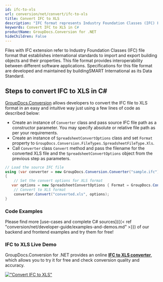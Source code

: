```yaml
---
id: ifc-to-xls
url: conversion/net/convert/ifc-to-xls
title: Convert IFC to XLS
description: "IFC format represents Industry Foundation Classes (IFC) File Format with .ifc extension. Learn how to convert IFC to XLS file programmatically in C# language using GroupDocs.Conversion for .NET library."
keywords: Convert IFC to XLS in C#
productName: GroupDocs.Conversion for .NET
hideChildren: False
---
```


Files with IFC extension refer to  Industry Foundation Classes (IFC) file format that establishes international standards to import and export building objects and their properties. This file format provides interoperability between different software applications. Specifications for this file format are developed and maintained by buildingSMART International as its Data Standard.

## Steps to convert IFC to XLS in C#

[GroupDocs.Conversion](https://products.groupdocs.com/conversion/net) allows developers to convert the IFC file to XLS format in an easy and intuitive way just using a few lines of code as described below:

* Create an instance of `Converter` class and pass source IFC file path as a constructor parameter. You may specify absolute or relative file path as per your requirements. 
* Create an instance of `SpreadsheetConvertOptions` class and set `Format` property to `GroupDocs.Conversion.FileTypes.SpreadsheetFileType.Xls`.
* Call `Converter` class `Convert` method and pass the filename for the converted XLS file and the `SpreadsheetConvertOptions` object from the previous step as parameters.

```csharp
// Load the source IFC file
using (var converter = new GroupDocs.Conversion.Converter("sample.ifc"))
{
    // Set the convert options for XLS format
   var options = new SpreadsheetConvertOptions { Format = GroupDocs.Conversion.FileTypes.SpreadsheetFileType.Xls };
    // Convert to XLS format
    converter.Convert("converted.xls", options);
}
```

### Code Examples

Please find more [use-cases and complete C# sources]({{< ref "conversion/net/developer-guide/examples-and-demos.md" >}}) of our backend and frontend examples and try them for free!

### IFC to XLS Live Demo

GroupDocs.Conversion for .NET provides an online [**IFC to XLS converter**](https://products.groupdocs.app/conversion/ifc-to-xls), which allows you to try it for free and check conversion quality and accuracy.

[!["Convert IFC to XLS"](conversion/net/images/convert-to-xls/convert-ifc-to-xls.png)](https://products.groupdocs.app/conversion/ifc-to-xls)